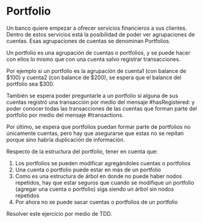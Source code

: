 # Portfolio

Un banco quiere empezar a ofrecer servicios financieros a sus clientes. Dentro
de estos servicios está la posibilidad de poder ver agrupaciones de cuentas.
Esas agrupaciones de cuentas se denominan Portfolios.

Un portfolio es una agrupación de cuentas o portfolios, y se puede hacer con
ellos lo mismo que con una cuenta salvo registrar transacciones. 

Por ejemplo si un portfolio es la agrupación de cuenta1 (con balance de $100) y
cuenta2 (con balance de $200), se espera que el balance del portfolio sea $300.

También se espera poder preguntarle a un portfolio si alguna de sus cuentas
registró una transacción por medio del mensaje #hasRegistered: y poder conocer
todas las transacciones de las cuentas que forman parte del portfolio por medio
del mensaje #transactions.

Por último, se espera que portfolios puedan formar parte de portfolios no
únicamente cuentas, pero hay que asegurarse que estas no se repitan porque sino
habría duplicación de información.

Respecto de la estructura del portfolio, tener en cuenta que:

1. Los portfolios se pueden modificar agregándoles cuentas o portfolios
2. Una cuenta o portfolio puede estar en más de un portfolio
3. Como es una estructura de árbol en donde no puede haber nodos repetidos, hay
   que estar seguros que cuando se modifique un portfolio (agregar una cuenta o
   portfolio) siga siendo un árbol sin nodos repetidos
4. Por ahora no se puede sacar cuentas o portfolios de un portfolio

Resolver este ejercicio por medio de TDD.
